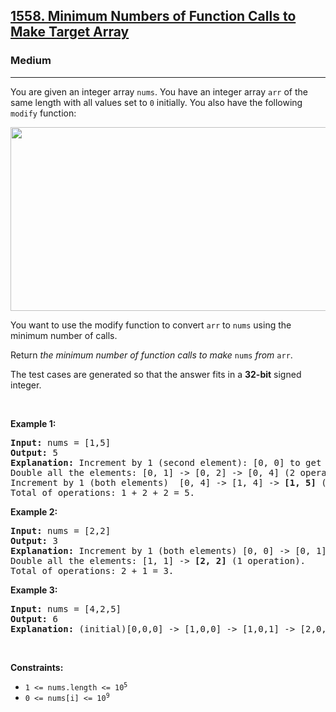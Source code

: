 <h2><a href="https://leetcode.com/problems/minimum-numbers-of-function-calls-to-make-target-array">1558. Minimum Numbers of Function Calls to Make Target Array</a></h2><h3>Medium</h3><hr><p>You are given an integer array <code>nums</code>. You have an integer array <code>arr</code> of the same length with all values set to <code>0</code> initially. You also have the following <code>modify</code> function:</p>
<img alt="" src="https://assets.leetcode.com/uploads/2020/07/10/sample_2_1887.png" style="width: 573px; height: 294px;" />
<p>You want to use the modify function to convert <code>arr</code> to <code>nums</code> using the minimum number of calls.</p>

<p>Return <em>the minimum number of function calls to make </em><code>nums</code><em> from </em><code>arr</code>.</p>

<p>The test cases are generated so that the answer fits in a <strong>32-bit</strong> signed integer.</p>

<p>&nbsp;</p>
<p><strong class="example">Example 1:</strong></p>

<pre>
<strong>Input:</strong> nums = [1,5]
<strong>Output:</strong> 5
<strong>Explanation:</strong> Increment by 1 (second element): [0, 0] to get [0, 1] (1 operation).
Double all the elements: [0, 1] -&gt; [0, 2] -&gt; [0, 4] (2 operations).
Increment by 1 (both elements)  [0, 4] -&gt; [1, 4] -&gt; <strong>[1, 5]</strong> (2 operations).
Total of operations: 1 + 2 + 2 = 5.
</pre>

<p><strong class="example">Example 2:</strong></p>

<pre>
<strong>Input:</strong> nums = [2,2]
<strong>Output:</strong> 3
<strong>Explanation:</strong> Increment by 1 (both elements) [0, 0] -&gt; [0, 1] -&gt; [1, 1] (2 operations).
Double all the elements: [1, 1] -&gt; <strong>[2, 2]</strong> (1 operation).
Total of operations: 2 + 1 = 3.
</pre>

<p><strong class="example">Example 3:</strong></p>

<pre>
<strong>Input:</strong> nums = [4,2,5]
<strong>Output:</strong> 6
<strong>Explanation:</strong> (initial)[0,0,0] -&gt; [1,0,0] -&gt; [1,0,1] -&gt; [2,0,2] -&gt; [2,1,2] -&gt; [4,2,4] -&gt; <strong>[4,2,5]</strong>(nums).
</pre>

<p>&nbsp;</p>
<p><strong>Constraints:</strong></p>

<ul>
	<li><code>1 &lt;= nums.length &lt;= 10<sup>5</sup></code></li>
	<li><code>0 &lt;= nums[i] &lt;= 10<sup>9</sup></code></li>
</ul>
